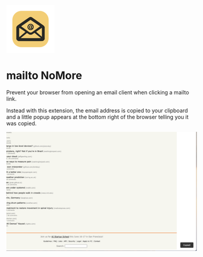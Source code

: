 ![Icon](https://github.com/jeffkeeling/mailto-nomore/blob/master/chrome-firefox/icons/icon128.png)

# mailto NoMore

Prevent your browser from opening an email client when clicking a mailto link.

Instead with this extension, the email address is copied to your clipboard and a little popup appears at the bottom right of the browser telling you it was copied.

![alt text](https://github.com/jeffkeeling/mailto-nomore/blob/master/screenshots/screenshot1.png 'screenshot')
